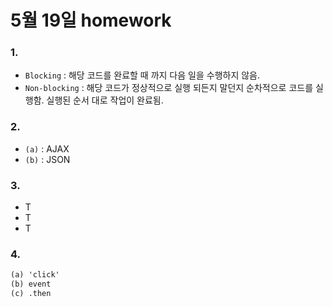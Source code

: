 # 5월 19일 homework

### 1. 

* `Blocking` : 해당  코드를 완료할 때 까지 다음 일을 수행하지 않음. 
* `Non-blocking` : 해당 코드가 정상적으로 실행 되든지 말던지 순차적으로 코드를 실행함. 실행된 순서 대로 작업이 완료됨.

### 2. 

* `(a)` : AJAX
* `(b)` : JSON

### 3. 

* T
* T
* T

### 4. 

```html
(a) 'click'
(b) event
(c) .then
```

